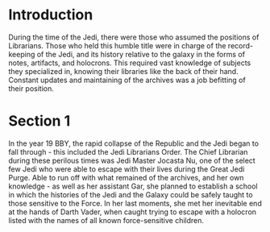 # Introduction

During the time of the Jedi, there were those who assumed the positions of Librarians.
Those who held this humble title were in charge of the record-keeping of the Jedi, and its history relative to the galaxy in the forms of notes, artifacts, and holocrons.
This required vast knowledge of subjects they specialized in, knowing their libraries like the back of their hand.
Constant updates and maintaining of the archives was a job befitting of their position.

# Section 1

In the year 19 BBY, the rapid collapse of the Republic and the Jedi began to fall through - this included the Jedi Librarians Order.
The Chief Librarian during these perilous times was Jedi Master Jocasta Nu, one of the select few Jedi who were able to escape with their lives during the Great Jedi Purge.
Able to run off with what remained of the archives, and her own knowledge - as well as her assistant Gar, she planned to establish a school in which the histories of the Jedi and the Galaxy could be safely taught to those sensitive to the Force.
In her last moments, she met her inevitable end at the hands of Darth Vader, when caught trying to escape with a holocron listed with the names of all known force-sensitive children.
